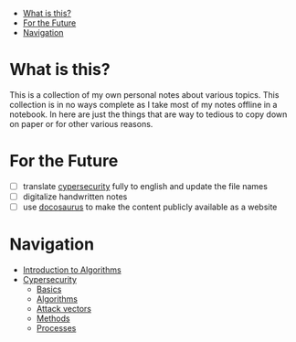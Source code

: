 <!--toc:start-->
- [What is this?](#what-is-this)
- [For the Future](#for-the-future)
- [Navigation](#navigation)
<!--toc:end-->

# What is this?

This is a collection of my own personal notes about various topics.
This collection is in no ways complete as I take most of my notes offline in a notebook.
In here are just the things that are way to tedious to copy down on paper or for other various reasons. 

# For the Future
- [ ] translate [cypersecurity](./cypersecurity/) fully to english and update the file names
- [ ] digitalize handwritten notes
- [ ] use [docosaurus](https://github.com/facebook/docusaurus) to make the content publicly available as a website

# Navigation

- [Introduction to Algorithms](./programming/Introduction_to_Algorithms/notes.md)
- [Cypersecurity](./cypersecurity)
    - [Basics](./cypersecurity/Grundlagen/)
    - [Algorithms](./cypersecurity/Algorithmen/)
    - [Attack vectors](./cypersecurity/Angriffsvektoren/)
    - [Methods](./cypersecurity/Methoden/)
    - [Processes](./cypersecurity/Prozesse/)
